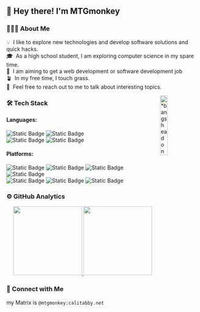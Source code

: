 ## 👋 Hey there! I'm MTGmonkey

### 👨🏻‍💻 About Me

💡 &nbsp;I like to explore new technologies and develop software solutions and quick hacks.\
🎓 &nbsp;As a high school student, I am exploring computer science in my spare time.\
🌱 &nbsp;I am aiming to get a web development or software development job\
🪴 &nbsp;In my free time, I touch grass.\
💬 &nbsp;Feel free to reach out to me to talk about interesting topics.

<img alt="*bangs head on wall cutely*" src="https://media2.giphy.com/media/v1.Y2lkPTc5MGI3NjExdGZpd3BoOGtzZ3A5ZWpza2hhc2N0YWY4NGRuOHVvcGI0MzJhY3B6NCZlcD12MV9pbnRlcm5hbF9naWZfYnlfaWQmY3Q9Zw/wlc1wQBDp9NsjyyTuu/giphy.gif" align="right" width="20%"/>

### 🛠 Tech Stack

#### Languages:
![Static Badge](https://img.shields.io/badge/-elm-Elm?logo=elm&logoColor=1293D8&labelColor=white&color=1293D8)
![Static Badge](https://img.shields.io/badge/-hs-Haskell?logo=haskell&logoColor=5D4F85&labelColor=white&color=5D4F85)
\
![Static Badge](https://img.shields.io/badge/-nix-Nix?logo=nixos&labelColor=white&color=5277C3)
![Static Badge](https://img.shields.io/badge/-rs-Rust?logo=rust&logoColor=orange&labelColor=white&color=orange)

#### Platforms:
![Static Badge](https://img.shields.io/badge/-nixos-NixOS?logo=nixos&labelColor=white&color=5277C3)
![Static Badge](https://img.shields.io/badge/-ubuntu-Ubuntu?logo=ubuntu&logoColor=E95420&labelColor=white&color=E95420)
![Static Badge](https://img.shields.io/badge/-openbsd-OpenBSD?logo=openbsd&logoColor=black&labelColor=white&color=F2CA30)
![Static Badge](https://img.shields.io/badge/-android-Android?logo=android&labelColor=white&color=3DDC84)
\
![Static Badge](https://img.shields.io/badge/-dwm-dwm?logo=dwm&logoColor=1177AA&labelColor=white&color=1177AA)
![Static Badge](https://img.shields.io/badge/-xmonad-XMonad?color=fd4d5e)
![Static Badge](https://img.shields.io/badge/-fdroid-FDroid?logo=f-droid&logoColor=1976D2&labelColor=white&color=1976D2)


### ⚙️ GitHub Analytics

<p align="center">
<a href="https://github.com/mtgmonkey">
  <img height="180em" src="https://github-readme-stats-eight-theta.vercel.app/api?username=mtgmonkey&show_icons=true&include_all_commits=true&count_private=true"/> 
  <img height="180em" src="https://github-readme-stats-eight-theta.vercel.app/api/top-langs/?username=mtgmonkey&layout=compact&langs_count=8"/>
</a>
</p>

### 🤝 Connect with Me

my Matrix is ```@mtgmonkey:calitabby.net```
